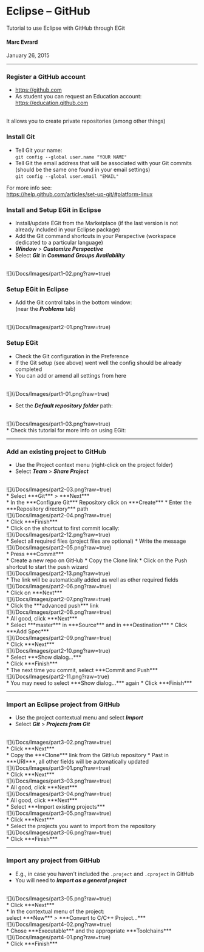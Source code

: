 # Eclipse – GitHub

Tutorial to use Eclipse with GitHub through EGit

#### Marc Evrard

January 26, 2015

---

### Register a GitHub account
* <https://github.com>
* As student you can request an Education account: <br> <https://education.github.com>
<br>
It allows you to create private repositories (among other things)

### Install Git
* Tell Git your name:<br>
`git config --global user.name "YOUR NAME"`
* Tell Git the email address that will be associated with your Git commits (should be the same one found in your email settings)<br>
`git config --global user.email "EMAIL"`

For more info see:<br>
<https://help.github.com/articles/set-up-git/#platform-linux>

### Install and Setup EGit in Eclipse
* Install/update EGit from the Marketplace (if the last version is not already included in your Eclipse package)
* Add the Git command shortcuts in your Perspective (workspace dedicated to a particular language)
* ***Window*** > ***Customize Perspective***
* Select ***Git*** in ***Command Groups Availability***
<br>
![](/Docs/Images/part1-02.png?raw=true)

### Setup EGit in Eclipse
* Add the Git control tabs in the bottom window:<br>
(near the ***Problems*** tab)
<br>
![](/Docs/Images/part2-01.png?raw=true)

### Setup EGit
* Check the Git configuration in the Preference
* If the Git setup (see above) went well the config should be already completed
* You can add or amend all settings from here
<br>
![](/Docs/Images/part1-01.png?raw=true)

* Set the ***Default repository folder*** path:
<br>
![](/Docs/Images/part1-03.png?raw=true)
<br>
* Check this tutorial for more info on using EGit:<br>
<http://www.vogella.com/tutorials/EclipseGit/article.html>

---

### Add an existing project to GitHub
* Use the Project context menu (right-click on the project folder)
* Select ***Team*** > ***Share Project***
<br>
![](/Docs/Images/part2-03.png?raw=true)
<br>
* Select ***Git*** > ***Next***
<br>
* In the ***Configure Git*** Repository click on ***Create***
* Enter the ***Repository directory*** path
<br>
![](/Docs/Images/part2-04.png?raw=true)
<br>
* Click ***Finish***
<br>
* Click on the shortcut to first commit locally:
<br>
![](/Docs/Images/part2-12.png?raw=true)
<br>
* Select all required files (project files are optional)
* Write the message
<br>
![](/Docs/Images/part2-05.png?raw=true)
<br>
* Press ***Commit***
<br>
* Create a new repo on GitHub
* Copy the Clone link
* Click on the Push shortcut to start the push wizard
<br>
![](/Docs/Images/part2-13.png?raw=true)
<br>
* The link will be automatically added as well as other required fields
<br>
![](/Docs/Images/part2-06.png?raw=true)
<br>
* Click on ***Next***
<br>
![](/Docs/Images/part2-07.png?raw=true)
<br>
* Click the ***advanced push*** link
<br>
![](/Docs/Images/part2-08.png?raw=true)
<br>
* All good, click ***Next***
<br>
* Select ***master*** in ***Source*** and in ***Destination***
* Click ***Add Spec***
<br>
![](/Docs/Images/part2-09.png?raw=true)
<br>
* Click ***Next***
<br>
![](/Docs/Images/part2-10.png?raw=true)
<br>
* Select ***Show dialog...***
<br>
* Click ***Finish***
<br>
* The next time you commit, select ***Commit and Push***
<br>
![](/Docs/Images/part2-11.png?raw=true)
<br>
* You may need to select ***Show dialog...*** again
* Click ***Finish***

---

### Import an Eclipse project from GitHub
* Use the project contextual menu and select ***Import***
* Select ***Git*** > ***Projects from Git***
<br>
![](/Docs/Images/part3-02.png?raw=true)
<br>
* Click ***Next***
<br>
* Copy the ***Clone*** link from the GitHub repository
* Past in ***URI***, all other fields will be automatically updated
<br>
![](/Docs/Images/part3-01.png?raw=true)
<br>
* Click ***Next***
<br>
![](/Docs/Images/part3-03.png?raw=true)
<br>
* All good, click ***Next***
<br>
![](/Docs/Images/part3-04.png?raw=true)
<br>
* All good, click ***Next***
<br>
* Select ***Import existing projects***
<br>
![](/Docs/Images/part3-05.png?raw=true)
<br>
* Click ***Next***
<br>
* Select the projects you want to import from the repository
<br>
![](/Docs/Images/part3-06.png?raw=true)
<br>
* Click ***Finish***

---

### Import any project from GitHub
* E.g., in case you haven't included the `.project` and `.cproject` in GitHub
* You will need to ***Import as a general project***
<br>
![](/Docs/Images/part3-05.png?raw=true)
<br>
* Click ***Next***
<br>
* In the contextual menu of the project:<br>
select ***New*** > ***Convert to C/C++ Project...***
<br>
![](/Docs/Images/part4-02.png?raw=true)
<br>
* Chose ***Executable*** and the appropriate ***Toolchains***
<br>
![](/Docs/Images/part4-01.png?raw=true)
<br>
* Click ***Finish***

